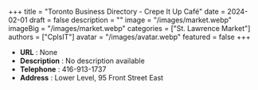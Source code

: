 +++
title = "Toronto Business Directory - Crepe It Up Café"
date = 2024-02-01
draft = false
description = ""
image = "/images/market.webp"
imageBig = "/images/market.webp"
categories = ["St. Lawrence Market"]
authors = ["CplsIT"]
avatar = "/images/avatar.webp"
featured = false
+++


* **URL** :  None
* **Description** : No description available
* **Telephone** : 416-913-1737
* **Address** : Lower Level, 95 Front Street East